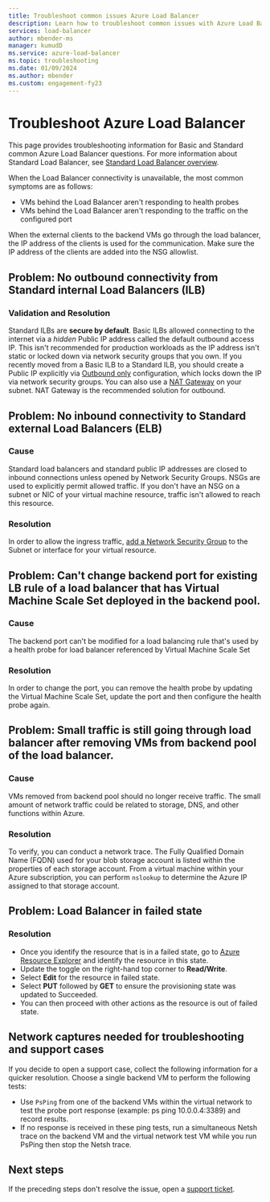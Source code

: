 ```yaml
---
title: Troubleshoot common issues Azure Load Balancer
description: Learn how to troubleshoot common issues with Azure Load Balancer.
services: load-balancer
author: mbender-ms
manager: kumudD
ms.service: azure-load-balancer
ms.topic: troubleshooting
ms.date: 01/09/2024
ms.author: mbender
ms.custom: engagement-fy23
---
```


# Troubleshoot Azure Load Balancer

This page provides troubleshooting information for Basic and Standard common Azure Load Balancer questions. For more information about Standard Load Balancer, see [Standard Load Balancer overview](load-balancer-standard-diagnostics.md).

When the Load Balancer connectivity is unavailable, the most common symptoms are as follows:

- VMs behind the Load Balancer aren't responding to health probes 
- VMs behind the Load Balancer aren't responding to the traffic on the configured port

When the external clients to the backend VMs go through the load balancer, the IP address of the clients is used for the communication. Make sure the IP address of the clients are added into the NSG allowlist.

## Problem: No outbound connectivity from Standard internal Load Balancers (ILB)

### Validation and Resolution

Standard ILBs are **secure by default**. Basic ILBs allowed connecting to the internet via a *hidden* Public IP address called the default outbound access IP. This isn't recommended for production workloads as the IP address isn't static or locked down via network security groups that you own. If you recently moved from a Basic ILB to a Standard ILB, you should create a Public IP explicitly via [Outbound only](egress-only.md) configuration, which locks down the IP via network security groups. You can also use a [NAT Gateway](../virtual-network/nat-gateway/nat-overview.md) on your subnet. NAT Gateway is the recommended solution for outbound.

## Problem: No inbound connectivity to Standard external Load Balancers (ELB)

### Cause
Standard load balancers and standard public IP addresses are closed to inbound connections unless opened by Network Security Groups. NSGs are used to explicitly permit allowed traffic. If you don't have an NSG on a subnet or NIC of your virtual machine resource, traffic isn't allowed to reach this resource.

### Resolution
In order to allow the ingress traffic, [add a Network Security Group](../virtual-network/manage-network-security-group.md) to the Subnet or interface for your virtual resource.

## Problem: Can't change backend port for existing LB rule of a load balancer that has Virtual Machine Scale Set deployed in the backend pool.

### Cause
The backend port can't be modified for a load balancing rule that's used by a health probe for load balancer referenced by Virtual Machine Scale Set

### Resolution
In order to change the port, you can remove the health probe by updating the Virtual Machine Scale Set, update the port and then configure the health probe again.

## Problem: Small traffic is still going through load balancer after removing VMs from backend pool of the load balancer.

### Cause 
VMs removed from backend pool should no longer receive traffic. The small amount of network traffic could be related to storage, DNS, and other functions within Azure.

### Resolution
To verify, you can conduct a network trace. The Fully Qualified Domain Name (FQDN) used for your blob storage account is listed within the properties of each storage account.  From a virtual machine within your Azure subscription, you can perform `nslookup` to determine the Azure IP assigned to that storage account.

## Problem: Load Balancer in failed state

### Resolution
- Once you identify the resource that is in a failed state, go to [Azure Resource Explorer](https://resources.azure.com/) and identify the resource in this state.
- Update the toggle on the right-hand top corner to **Read/Write**.
- Select **Edit** for the resource in failed state.
- Select **PUT** followed by **GET** to ensure the provisioning state was updated to Succeeded.
- You can then proceed with other actions as the resource is out of failed state.

## Network captures needed for troubleshooting and support cases

If you decide to open a support case, collect the following information for a quicker resolution. Choose a single backend VM to perform the following tests:

- Use `PsPing` from one of the backend VMs within the virtual network to test the probe port response (example: ps ping 10.0.0.4:3389) and record results. 
- If no response is received in these ping tests, run a simultaneous Netsh trace on the backend VM and the virtual network test VM while you run PsPing then stop the Netsh trace.
  
## Next steps

If the preceding steps don't resolve the issue, open a [support ticket](https://azure.microsoft.com/support/options/).
